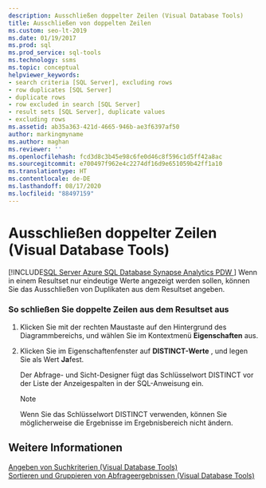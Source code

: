 ```yaml
---
description: Ausschließen doppelter Zeilen (Visual Database Tools)
title: Ausschließen von doppelten Zeilen
ms.custom: seo-lt-2019
ms.date: 01/19/2017
ms.prod: sql
ms.prod_service: sql-tools
ms.technology: ssms
ms.topic: conceptual
helpviewer_keywords:
- search criteria [SQL Server], excluding rows
- row duplicates [SQL Server]
- duplicate rows
- row excluded in search [SQL Server]
- result sets [SQL Server], duplicate values
- excluding rows
ms.assetid: ab35a363-421d-4665-946b-ae3f6397af50
author: markingmyname
ms.author: maghan
ms.reviewer: ''
ms.openlocfilehash: fcd3d8c3b45e98c6fe0d46c8f596c1d5ff42a8ac
ms.sourcegitcommit: e700497f962e4c2274df16d9e651059b42ff1a10
ms.translationtype: HT
ms.contentlocale: de-DE
ms.lasthandoff: 08/17/2020
ms.locfileid: "88497159"
---
```

# <a name="exclude-duplicate-rows-visual-database-tools"></a>Ausschließen doppelter Zeilen (Visual Database Tools)
[!INCLUDE[SQL Server Azure SQL Database Synapse Analytics PDW ](../../includes/applies-to-version/sql-asdb-asdbmi-asa-pdw.md)]
Wenn in einem Resultset nur eindeutige Werte angezeigt werden sollen, können Sie das Ausschließen von Duplikaten aus dem Resultset angeben.  
  
### <a name="to-exclude-duplicate-rows-from-the-result-set"></a>So schließen Sie doppelte Zeilen aus dem Resultset aus  
  
1.  Klicken Sie mit der rechten Maustaste auf den Hintergrund des Diagrammbereichs, und wählen Sie im Kontextmenü **Eigenschaften** aus.  
  
2.  Klicken Sie im Eigenschaftenfenster auf **DISTINCT-Werte** , und legen Sie als Wert **Ja**fest.  
  
    Der Abfrage- und Sicht-Designer fügt das Schlüsselwort DISTINCT vor der Liste der Anzeigespalten in der SQL-Anweisung ein.  
  
    > [!NOTE]  
    > Wenn Sie das Schlüsselwort DISTINCT verwenden, können Sie möglicherweise die Ergebnisse im Ergebnisbereich nicht ändern.  
  
## <a name="see-also"></a>Weitere Informationen  
[Angeben von Suchkriterien &#40;Visual Database Tools&#41;](../../ssms/visual-db-tools/specify-search-criteria-visual-database-tools.md)  
[Sortieren und Gruppieren von Abfrageergebnissen &#40;Visual Database Tools&#41;](../../ssms/visual-db-tools/sort-and-group-query-results-visual-database-tools.md)  
  
